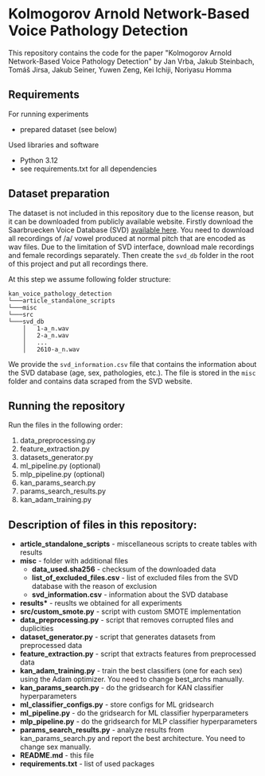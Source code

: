 # Kolmogorov Arnold Network-Based Voice Pathology Detection

This repository contains the code for the paper "Kolmogorov Arnold Network-Based Voice Pathology Detection"
by Jan Vrba, Jakub Steinbach, Tomáš Jirsa, Jakub Seiner, Yuwen Zeng, Kei Ichiji, Noriyasu Homma


## Requirements
For running experiments
- prepared dataset (see below)

Used libraries and software
- Python 3.12
- see requirements.txt for all dependencies


## Dataset preparation
The dataset is not included in this repository due to the license reason, but it can be downloaded from publicly available website. Firstly download the Saarbruecken Voice Database (SVD) [available here](https://stimmdb.coli.uni-saarland.de/help_en.php4). You need to download all recordings of /a/ vowel produced at normal pitch that are encoded as wav files. Due to the limitation of SVD interface, download male recordings and female recordings separately. Then create the `svd_db` folder in the root of this project and put all recordings there.

At this step we assume following folder structure:
```
kan_voice_pathology_detection
└───article_standalone_scripts
└───misc
└───src
└───svd_db
    │   1-a_n.wav
    │   2-a_n.wav
    │   ...
    │   2610-a_n.wav
```

We provide the `svd_information.csv` file that contains the information about the SVD database (age, sex, pathologies, etc.). The file is stored in the `misc` folder and contains data scraped from the SVD website.


## Running the repository
Run the files in the following order:

1) data_preprocessing.py
2) feature_extraction.py
3) datasets_generator.py
4) ml_pipeline.py (optional)
5) mlp_pipeline.py (optional)
6) kan_params_search.py
7) params_search_results.py
8) kan_adam_training.py

## Description of files in this repository:

- **article_standalone_scripts** - miscellaneous scripts to create tables with results
- **misc** - folder with additional files
    - **data_used.sha256** - checksum of the downloaded data
    - **list_of_excluded_files.csv** - list of excluded files from the SVD database with the reason of exclusion
    - **svd_information.csv** - information about the SVD database
- **results\*** - reuslts we obtained for all experiments
- **src/custom_smote.py** - script with custom SMOTE implementation
- **data_preprocessing.py** - script that removes corrupted files and duplicities
- **dataset_generator.py** - script that generates datasets from preprocessed data
- **feature_extraction.py** - script that extracts features from preprocessed data
- **kan_adam_training.py** - train the best classifiers (one for each sex) using the Adam optimizer. You need to change best_archs manually.
- **kan_params_search.py** - do the gridsearch for KAN classifier hyperparameters
- **ml_classifier_configs.py** - store configs for ML gridsearch
- **ml_pipeline.py** -  do the gridsearch for ML classifier hyperparameters
- **mlp_pipeline.py** -  do the gridsearch for MLP classifier hyperparameters
- **params_search_results.py** - analyze results from kan_params_search.py and report the best architecture. You need to change sex manually.
- **README.md** - this file
- **requirements.txt** - list of used packages
